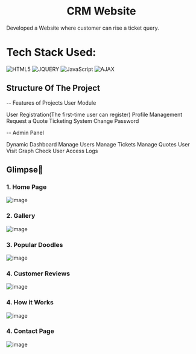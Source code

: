 <h1 align="center">
            CRM Website
</h1>

 Developed a Website where customer can rise a ticket query.<br>


# Tech Stack Used:

<div align="left">
<img alt="HTML5" src="https://img.shields.io/badge/html5-%23E34F26.svg?style=for-the-badge&logo=html5&logoColor=white"/>
<img alt="JQUERY" src="https://img.shields.io/badge/JQUERY-%231572B6.svg?style=for-the-badge&logo=css3&logoColor=white"/> 
<img alt="JavaScript" src="https://img.shields.io/badge/javascript-%23323330.svg?style=for-the-badge&logo=javascript&logoColor=%23F7DF1E"/>  
<img alt="AJAX" src="https://img.shields.io/badge/AJAX/3-%231572B6.svg?style=for-the-badge&logo=css3&logoColor=white"/>

</div>

## Structure Of The Project


-- Features of Projects User Module

User Registration(The first-time user can register)
Profile Management
Request a Quote
Ticketing System
Change Password

-- Admin Panel

Dynamic Dashboard
Manage Users
Manage Tickets
Manage Quotes
User Visit Graph
Check User Access Logs

## Glimpse🚀

### 1. Home Page
![image](Readme-images1/HomePage.png)

### 2. Gallery
![image](Readme-images1/Gallery.png)

### 3. Popular Doodles
![image](Readme-images1/Popular.png)

### 4. Customer Reviews
![image](Readme-images1/CustomerReview.png)

### 4. How it Works
![image](Readme-images1/works.png)

### 4. Contact Page
![image](Readme-images1/Message.png)
